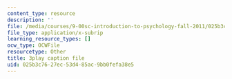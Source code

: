 ```yaml
---
content_type: resource
description: ''
file: /media/courses/9-00sc-introduction-to-psychology-fall-2011/025b3c7627ec53d485ac9bb0fefa38e5_2fbrl6WoIyo.vtt
file_type: application/x-subrip
learning_resource_types: []
ocw_type: OCWFile
resourcetype: Other
title: 3play caption file
uid: 025b3c76-27ec-53d4-85ac-9bb0fefa38e5
---
```

